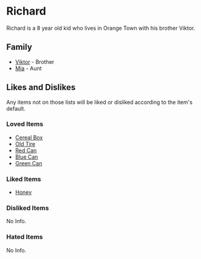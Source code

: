 # Richard

Richard is a 8 year old kid who lives in Orange Town with his brother Viktor.

## Family

- [Viktor](Viktor.md) - Brother
- [Mia](Mia.md) - Aunt

## Likes and Dislikes

Any items not on those lists will be liked or disliked according to the item's default.

### Loved Items

- [Cereal Box](../items/cereal-box.md)
- [Old Tire](../items/old-tire.md)
- [Red Can](../items/red-can.md)
- [Blue Can](../items/blue-can.md)
- [Green Can](../items/green-can.md)

### Liked Items

- [Honey](../items/honey.md)

### Disliked Items

No Info.

### Hated Items

No Info.